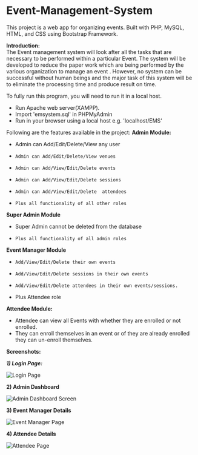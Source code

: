 # Event-Management-System

<p>
This project is a web app for organizing events. Built with PHP, MySQL, HTML, and CSS using Bootstrap Framework.
<p>

<b>Introduction:</b></br>
The Event management system will look after all the tasks that are necessary to be performed within a particular Event. The system will be developed to reduce the paper work which are being performed by the various organization to manage an event . However, no system can be successful without human beings and the major task of this system will be to eliminate the processing time and produce result on time.


To fully run this program, you will need to run it in a local host.
<ul>
<li>Run Apache web server(XAMPP).</li>
<li>Import 'emsystem.sql' in PHPMyAdmin</li>
<li>Run in your browser using a local host e.g. 'localhost/EMS'
</ul>



Following are the features available in the project:
**Admin Module:**

- 	Admin can Add/Edit/Delete/View any user
-	  Admin can Add/Edit/Delete/View venues
-	  Admin can Add/View/Edit/Delete events
-	  Admin can Add/View/Edit/Delete sessions
-	  Admin can Add/View/Edit/Delete  attendees
-	  Plus all functionality of all other roles


**Super Admin Module**

-   Super Admin cannot be deleted from the database
-	  Plus all functionality of all admin roles
	  
**Event Manager Module**

-	  Add/View/Edit/Delete their own events
-	  Add/View/Edit/Delete sessions in their own events
-	  Add/View/Edit/Delete attendees in their own events/sessions.
- 	Plus Attendee role


**Attendee Module:**

-   Attendee can view all Events with whether they are enrolled or not enrolled.
-   They can enroll themselves in an event or of they are already enrolled they can un-enroll themselves.


**Screenshots:**

***1) Login Page:***

![Login Page]()		

**2) Admin Dashboard**

![Admin Dashboard Screen]()

**3) Event Manager Details**

![Event Manager Page]()

**4) Attendee Details**

![Attendee Page]()
